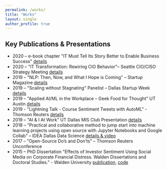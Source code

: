 ```yaml
---
permalink: /works/
title: "Works"
layout: single
author_profile: true
---
```


## Key Publications & Presentations

- 2020 – e-book chapter "IT Must Tell Its Story Better to Enable Business Success" [details](/works/ebook-chapter/)
- 2020 – "IT Transformation: Rewiring CIO Behavior"– Seattle CIO/CISO Strategy Meeting [details](/works/it-transformation-cybersecurity-forum/)
- 2019 – "NLP: Then, Now, and What I Hope is Coming" – Startup Magazine [details](/works/nlp-then-now-and-what-i-hope-is-coming/)
- 2019 – "Scaling without Stagnating" Panelist – Dallas Startup Week [details](/works/works/dallas-startup-week/)
- 2019 – "Applied AI/ML in the Workplace – Geek Food for Thought" UT Austin [details](/works/geekfoodforthought/)
- 2019 - "Lightning Talk - Course Sentiment Tweets with AutoML" - Thomson Reuters [details](/works/courses-sentiment-tweets/)
- 2019 – "AI & I At Work" UT Dallas MIS Club Presentation [details](/works/AIandIatwork/)
- 2018 – "Practical and collaborative method to jump start into machine learning projects using open source with Jupyter Notebooks and Google Collab" – IDEA Dallas Data Science [details & video](/works/ideasdeck/)
- 2017 – "Open-Source Do’s and Don’ts" – Thomson Reuters Unconference
- 2015 – PhD Dissertation "Effects of Investor Sentiment Using Social Media on Corporate Financial Distress. Walden Dissertations and Doctoral Studies." - Walden University [publication](https://scholarworks.waldenu.edu/cgi/viewcontent.cgi?article=1463&context=dissertations), [code](/works/financial-sentiment-analysis/)